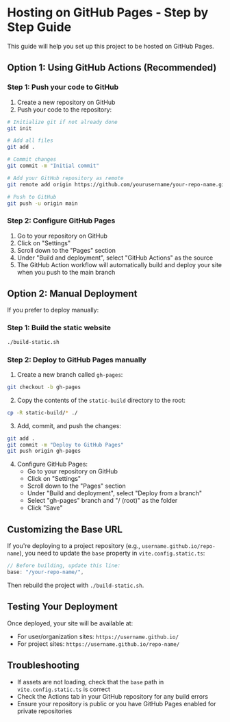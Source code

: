 # Hosting on GitHub Pages - Step by Step Guide

This guide will help you set up this project to be hosted on GitHub Pages.

## Option 1: Using GitHub Actions (Recommended)

### Step 1: Push your code to GitHub

1. Create a new repository on GitHub
2. Push your code to the repository:

```bash
# Initialize git if not already done
git init

# Add all files
git add .

# Commit changes
git commit -m "Initial commit"

# Add your GitHub repository as remote
git remote add origin https://github.com/yourusername/your-repo-name.git

# Push to GitHub
git push -u origin main
```

### Step 2: Configure GitHub Pages

1. Go to your repository on GitHub
2. Click on "Settings"
3. Scroll down to the "Pages" section
4. Under "Build and deployment", select "GitHub Actions" as the source
5. The GitHub Action workflow will automatically build and deploy your site when you push to the main branch

## Option 2: Manual Deployment

If you prefer to deploy manually:

### Step 1: Build the static website

```bash
./build-static.sh
```

### Step 2: Deploy to GitHub Pages manually

1. Create a new branch called `gh-pages`:

```bash
git checkout -b gh-pages
```

2. Copy the contents of the `static-build` directory to the root:

```bash
cp -R static-build/* ./
```

3. Add, commit, and push the changes:

```bash
git add .
git commit -m "Deploy to GitHub Pages"
git push origin gh-pages
```

4. Configure GitHub Pages:
   - Go to your repository on GitHub
   - Click on "Settings"
   - Scroll down to the "Pages" section
   - Under "Build and deployment", select "Deploy from a branch"
   - Select "gh-pages" branch and "/ (root)" as the folder
   - Click "Save"

## Customizing the Base URL

If you're deploying to a project repository (e.g., `username.github.io/repo-name`), you need to update the `base` property in `vite.config.static.ts`:

```typescript
// Before building, update this line:
base: "/your-repo-name/",
```

Then rebuild the project with `./build-static.sh`.

## Testing Your Deployment

Once deployed, your site will be available at:

- For user/organization sites: `https://username.github.io/`
- For project sites: `https://username.github.io/repo-name/`

## Troubleshooting

- If assets are not loading, check that the `base` path in `vite.config.static.ts` is correct
- Check the Actions tab in your GitHub repository for any build errors
- Ensure your repository is public or you have GitHub Pages enabled for private repositories